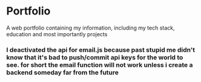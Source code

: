 # Portfolio
A web portfolio containing my information, including my tech stack, education and most importantly projects

### I deactivated the api for email.js because past stupid me didn't know that it's bad to push/commit api keys for the world to see. for short the email function will not work unless i create a backend someday far from the future
